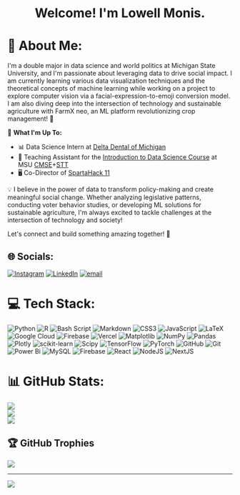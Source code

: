 <h1 align="center">Welcome! I'm Lowell Monis.</h1>

# 💫 About Me:
I'm a double major in data science and world politics at Michigan State University, and I'm passionate about leveraging data to drive social impact. I am currently learning various data visualization techniques and the theoretical concepts of machine learning while working on a project to explore computer vision via a facial-expression-to-emoji conversion model. I am also diving deep into the intersection of technology and sustainable agriculture with FarmX neo, an ML platform revolutionizing crop management! 🌱

🔬 **What I'm Up To:**
- 📊 Data Science Intern at [Delta Dental of Michigan](https://www.deltadentalmi.com/)
- 📝 Teaching Assistant for the [Introduction to Data Science Course](https://reg.msu.edu/Courses/Request.aspx?SubjectCode=STT&CourseNumber=180#Results) at MSU [CMSE](https://cmse.msu.edu/)+[STT](https://stt.natsci.msu.edu/)
- 🖥️ Co-Director of [SpartaHack 11](https://www.spartahack.com/)
<!-- - 🌿 Developing **FarmX neo** - where machine learning meets sustainable agriculture -->

💡 I believe in the power of data to transform policy-making and create meaningful social change. Whether analyzing legislative patterns, conducting voter behavior studies, or developing ML solutions for sustainable agriculture, I'm always excited to tackle challenges at the intersection of technology and society!

Let's connect and build something amazing together! 🤝
## 🌐 Socials:
[![Instagram](https://img.shields.io/badge/Instagram-%23E4405F.svg?logo=Instagram&logoColor=white)](https://instagram.com/lowell.monis) [![LinkedIn](https://img.shields.io/badge/LinkedIn-%230077B5.svg?logo=linkedin&logoColor=white)](https://linkedin.com/in/lowell-monis) [![email](https://img.shields.io/badge/Email-D14836?logo=gmail&logoColor=white)](mailto:monislow@msu.edu) 

# 💻 Tech Stack:
![Python](https://img.shields.io/badge/python-3670A0?style=for-the-badge&logo=python&logoColor=ffdd54) ![R](https://img.shields.io/badge/r-%23276DC3.svg?style=for-the-badge&logo=r&logoColor=white) ![Bash Script](https://img.shields.io/badge/bash_script-%23121011.svg?style=for-the-badge&logo=gnu-bash&logoColor=white) ![Markdown](https://img.shields.io/badge/markdown-%23000000.svg?style=for-the-badge&logo=markdown&logoColor=white) ![CSS3](https://img.shields.io/badge/css3-%231572B6.svg?style=for-the-badge&logo=css3&logoColor=white) ![JavaScript](https://img.shields.io/badge/javascript-%23323330.svg?style=for-the-badge&logo=javascript&logoColor=%23F7DF1E) ![LaTeX](https://img.shields.io/badge/latex-%23008080.svg?style=for-the-badge&logo=latex&logoColor=white) ![Google Cloud](https://img.shields.io/badge/GoogleCloud-%234285F4.svg?style=for-the-badge&logo=google-cloud&logoColor=white) ![Firebase](https://img.shields.io/badge/firebase-%23039BE5.svg?style=for-the-badge&logo=firebase) ![Vercel](https://img.shields.io/badge/vercel-%23000000.svg?style=for-the-badge&logo=vercel&logoColor=white) ![Matplotlib](https://img.shields.io/badge/Matplotlib-%23ffffff.svg?style=for-the-badge&logo=Matplotlib&logoColor=black) ![NumPy](https://img.shields.io/badge/numpy-%23013243.svg?style=for-the-badge&logo=numpy&logoColor=white) ![Pandas](https://img.shields.io/badge/pandas-%23150458.svg?style=for-the-badge&logo=pandas&logoColor=white) ![Plotly](https://img.shields.io/badge/Plotly-%233F4F75.svg?style=for-the-badge&logo=plotly&logoColor=white) ![scikit-learn](https://img.shields.io/badge/scikit--learn-%23F7931E.svg?style=for-the-badge&logo=scikit-learn&logoColor=white) ![Scipy](https://img.shields.io/badge/SciPy-%230C55A5.svg?style=for-the-badge&logo=scipy&logoColor=%white) ![TensorFlow](https://img.shields.io/badge/TensorFlow-%23FF6F00.svg?style=for-the-badge&logo=TensorFlow&logoColor=white) ![PyTorch](https://img.shields.io/badge/PyTorch-%23EE4C2C.svg?style=for-the-badge&logo=PyTorch&logoColor=white) ![GitHub](https://img.shields.io/badge/github-%23121011.svg?style=for-the-badge&logo=github&logoColor=white) ![Git](https://img.shields.io/badge/git-%23F05033.svg?style=for-the-badge&logo=git&logoColor=white) ![Power Bi](https://img.shields.io/badge/power_bi-F2C811?style=for-the-badge&logo=powerbi&logoColor=black) ![MySQL](https://img.shields.io/badge/mysql-4479A1.svg?style=for-the-badge&logo=mysql&logoColor=white) ![Firebase](https://img.shields.io/badge/firebase-a08021?style=for-the-badge&logo=firebase&logoColor=ffcd34) ![React](https://img.shields.io/badge/react-%2320232a.svg?style=for-the-badge&logo=react&logoColor=%2361DAFB) ![NodeJS](https://img.shields.io/badge/node.js-6DA55F?style=for-the-badge&logo=node.js&logoColor=white) ![NextJS](https://img.shields.io/badge/nextjs-%23E0234E.svg?style=for-the-badge&logo=nestjs&logoColor=white)
# 📊 GitHub Stats:
![](https://github-readme-stats.vercel.app/api?username=lowell-monis&theme=dark&hide_border=false&include_all_commits=false&count_private=true)<br/>
![](https://github-readme-streak-stats.herokuapp.com/?user=lowell-monis&theme=dark&hide_border=false)<br/>
![](https://github-readme-stats.vercel.app/api/top-langs/?username=lowell-monis&theme=dark&hide_border=false&include_all_commits=false&count_private=true&layout=compact&hide_progress=true)

## 🏆 GitHub Trophies
![](https://github-profile-trophy.vercel.app/?username=lowell-monis&theme=onestar&no-frame=false&no-bg=true&margin-w=4)

---
[![](https://visitcount.itsvg.in/api?id=lowell-monis&icon=0&color=0)](https://visitcount.itsvg.in)

<!-- Proudly created with GPRM ( https://gprm.itsvg.in ) -->
<!---
lowell-monis/lowell-monis is a ✨ special ✨ repository because its `README.md` (this file) appears on your GitHub profile.
You can click the Preview link to take a look at your changes.
--->
